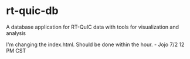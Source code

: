 # rt-quic-db
A database application for RT-QuIC data with tools for visualization and analysis

I'm changing the index.html. Should be done within the hour. - Jojo 7/2 12 PM CST